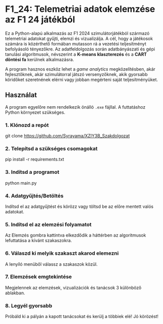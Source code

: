 # F1_24: Telemetriai adatok elemzése az F1 24 játékból

Ez a Python-alapú alkalmazás az F1 2024 szimulátorjátékból származó telemetriai adatokat gyűjti, elemzi és vizualizálja. A cél, hogy a játékosok számára is közérthető formában mutasson rá a vezetési teljesítményt befolyásoló tényezőkre. Az adatfeldolgozás során adatbányászati és gépi tanulási algoritmusok, névszerint a **K-means klaszterezés** és a **CART döntési fa** kerülnek alkalmazásra.

A program hasznos eszköz lehet a *game analytics* megközelítésben, akár fejlesztőknek, akár szimulátorral játszó versenyzőknek, akik gyorsabb köridőket szeretnének elérni vagy jobban megérteni saját teljesítményüket.


## Használat

A program egyelőre nem rendelkezik önálló `.exe` fájllal. A futtatáshoz Python környezet szükséges.

### 1. Klónozd a repót

git clone https://github.com/Syrayama/XZIY3B_Szakdolgozat

### 2. Telepítsd a szükséges csomagokat
pip install -r requirements.txt

### 3. Indítsd a programot
python main.py

### 4. Adatgyűjtés/Betöltés
Indítsd el az adatgyűjtést és körözz vagy töltsd be az előre mentett valós adatokat.

### 5. Indítsd el az elemzési folyamatot
Az Elemzés gombra kattintva elkezdődik a háttérben az algoritmusok lefuttatása a kívánt szakaszokra.

### 6. Válaszd ki melyik szakaszt akarod elemezni
A lenyíló menüből válassz a szakaszok közül.

### 7. Elemzések emgtekintése
Megjelennek az elemzések, vizualizációk és tanácsok 3 különböző ablakban.

### 8. Legyél gyorsabb
Próbáld ki a pályán a kapott tanácsokat és kerülj a többiek elé!
Jó körözést!
